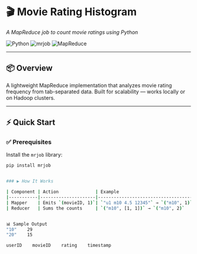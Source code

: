# 🎬 Movie Rating Histogram  
*A MapReduce job to count movie ratings using Python*

![Python](https://img.shields.io/badge/Python-3.x-blue) 
![mrjob](https://img.shields.io/badge/Library-mrjob-green) 
![MapReduce](https://img.shields.io/badge/Pattern-MapReduce-orange)

---

## 📦 Overview

A lightweight MapReduce implementation that analyzes movie rating frequency from tab-separated data. Built for scalability — works locally or on Hadoop clusters.

---

## ⚡ Quick Start

### ✅ Prerequisites

Install the `mrjob` library:

```bash
pip install mrjob


### ▶️ How It Works

| Component | Action              | Example                                   |
|-----------|---------------------|-------------------------------------------|
| Mapper    | Emits `(movieID, 1)`| `"u1 m10 4.5 12345"` → `("m10", 1)`        |
| Reducer   | Sums the counts     | `("m10", [1, 1])` → `("m10", 2)`           |


📊 Sample Output
"10"    29  
"20"    15

userID    movieID    rating    timestamp
